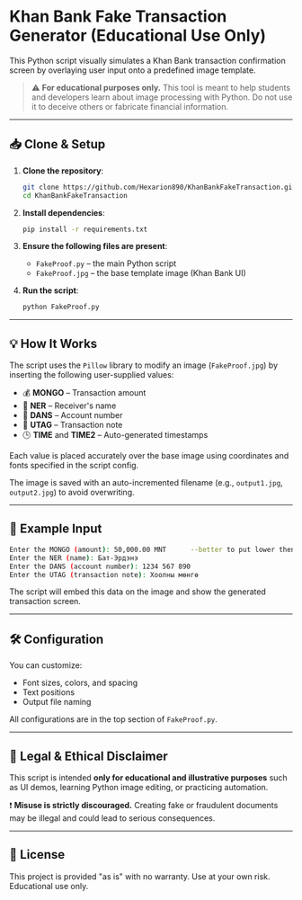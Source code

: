 # Khan Bank Fake Transaction Generator (Educational Use Only)

This Python script visually simulates a Khan Bank transaction confirmation screen by overlaying user input onto a predefined image template.

> ⚠️ **For educational purposes only.**
> This tool is meant to help students and developers learn about image processing with Python. Do not use it to deceive others or fabricate financial information.

---

## 📥 Clone & Setup

1. **Clone the repository**:
   ```bash
   git clone https://github.com/Hexarion890/KhanBankFakeTransaction.git
   cd KhanBankFakeTransaction
   ```

2. **Install dependencies**:

   ```bash
   pip install -r requirements.txt
   ```

3. **Ensure the following files are present**:

   * `FakeProof.py` – the main Python script
   * `FakeProof.jpg` – the base template image (Khan Bank UI)

4. **Run the script**:

   ```bash
   python FakeProof.py
   ```

---

## 💡 How It Works

The script uses the `Pillow` library to modify an image (`FakeProof.jpg`) by inserting the following user-supplied values:

* 💰 **MONGO** – Transaction amount
* 👤 **NER** – Receiver's name
* 🔢 **DANS** – Account number
* 📝 **UTAG** – Transaction note
* 🕒 **TIME** and **TIME2** – Auto-generated timestamps

Each value is placed accurately over the base image using coordinates and fonts specified in the script config.

The image is saved with an auto-incremented filename (e.g., `output1.jpg`, `output2.jpg`) to avoid overwriting.

---

## 🧪 Example Input
```bash
Enter the MONGO (amount): 50,000.00 MNT      --better to put lower then 5,000.00
Enter the NER (name): Бат-Эрдэнэ
Enter the DANS (account number): 1234 567 890
Enter the UTAG (transaction note): Хоолны мөнгө
```

The script will embed this data on the image and show the generated transaction screen.

---

## 🛠 Configuration

You can customize:

* Font sizes, colors, and spacing
* Text positions
* Output file naming

All configurations are in the top section of `FakeProof.py`.

---

## 📌 Legal & Ethical Disclaimer

This script is intended **only for educational and illustrative purposes** such as UI demos, learning Python image editing, or practicing automation.

❗ **Misuse is strictly discouraged.** Creating fake or fraudulent documents may be illegal and could lead to serious consequences.

---

## 🔗 License

This project is provided "as is" with no warranty. Use at your own risk. Educational use only.

```
